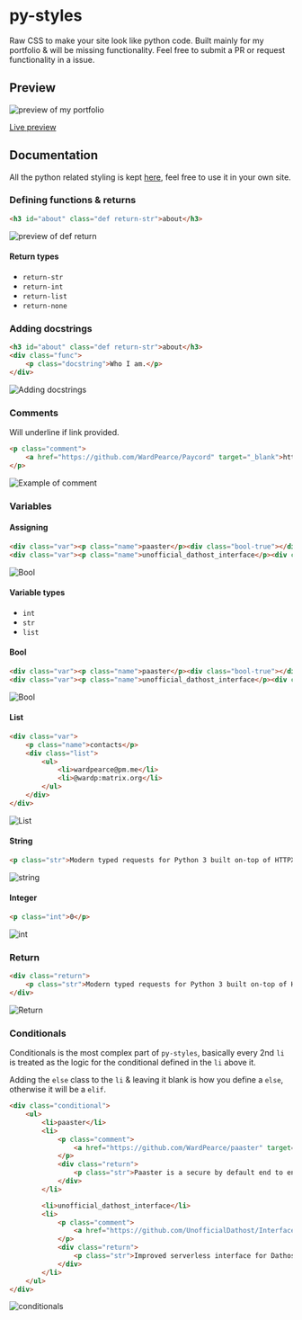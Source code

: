 # py-styles
Raw CSS to make your site look like python code. Built mainly for my portfolio & will be missing functionality. Feel free to submit a PR or request functionality in a issue.

## Preview
![preview of my portfolio](https://i.imgur.com/9chBLhu.png)

[Live preview](https://wardpearce.com)


## Documentation
All the python related styling is kept [here](/assets/css/python.css), feel free to use it in your own site.

### Defining functions & returns
```html
<h3 id="about" class="def return-str">about</h3>
```
![preview of def return](https://i.imgur.com/IlAlCu4.png)

#### Return types
- `return-str`
- `return-int`
- `return-list`
- `return-none`

### Adding docstrings
```html
<h3 id="about" class="def return-str">about</h3>
<div class="func">
    <p class="docstring">Who I am.</p>
</div>
```
![Adding docstrings](https://i.imgur.com/AleSRap.png)

### Comments
Will underline if link provided.
```html
<p class="comment">
    <a href="https://github.com/WardPearce/Paycord" target="_blank">https://github.com/WardPearce/Paycord</a>
</p>
```
![Example of comment](https://i.imgur.com/OjriBfb.png)

### Variables
#### Assigning
```html
<div class="var"><p class="name">paaster</p><div class="bool-true"></div></div>
<div class="var"><p class="name">unofficial_dathost_interface</p><div class="bool-false"></div></div>
```
![Bool](https://i.imgur.com/ke6809p.png)

#### Variable types
- `int`
- `str`
- `list`

#### Bool
```html
<div class="var"><p class="name">paaster</p><div class="bool-true"></div></div>
<div class="var"><p class="name">unofficial_dathost_interface</p><div class="bool-false"></div></div>
```
![Bool](https://i.imgur.com/ke6809p.png)

#### List
```html
<div class="var">
    <p class="name">contacts</p>
    <div class="list">
        <ul>
            <li>wardpearce@pm.me</li>
            <li>@wardp:matrix.org</li>
        </ul>
    </div>
</div>
```
![List](https://i.imgur.com/TeN75TT.png)

#### String
```html
<p class="str">Modern typed requests for Python 3 built on-top of HTTPX.</p>
```
![string](https://i.imgur.com/ONL1Hss.png)

#### Integer
```html
<p class="int">0</p>
```
![int](https://i.imgur.com/o5G6jsA.png)

### Return
```html
<div class="return">
    <p class="str">Modern typed requests for Python 3 built on-top of HTTPX.</p>
</div>
```
![Return](https://i.imgur.com/8uKdf6f.png)

### Conditionals
Conditionals is the most complex part of `py-styles`, basically every 2nd `li` is treated as the logic for the conditional defined in the `li` above it.

Adding the `else` class to the `li` & leaving it blank is how you define a `else`, otherwise it will be a `elif`.

```html
<div class="conditional">
    <ul>
        <li>paaster</li>
        <li>
            <p class="comment">
                <a href="https://github.com/WardPearce/paaster" target="_blank">https://github.com/WardPearce/paaster</a>
            </p>
            <div class="return">
                <p class="str">Paaster is a secure by default end to end encrypted pastebin built with the objective of simplicity.</p>
            </div>
        </li>

        <li>unofficial_dathost_interface</li>
        <li>
            <p class="comment">
                <a href="https://github.com/UnofficialDathost/Interface" target="_blank">https://github.com/UnofficialDathost/Interface</a>
            </p>
            <div class="return">
                <p class="str">Improved serverless interface for Dathost!</p>
            </div>
        </li>
    </ul>
</div>
```
![conditionals](https://i.imgur.com/WTwwydD.png)